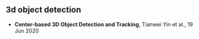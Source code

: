 ## 3d object detection
* **Center-based 3D Object Detection and Tracking**, Tianwei Yin et al., 19 Jun 2020
